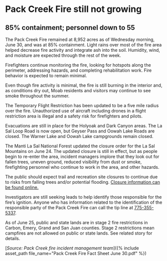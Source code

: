 # Pack Creek Fire still not growing

## 85% containment; personnel down to 55

The Pack Creek Fire remained at 8,952 acres as of Wednesday morning, June 30, and was at 85% containment. Light rains over most of the fire area helped decrease fire activity and integrate ash into the soil. Humidity, wind, and moisture are expected through the rest of the week.

Firefighters continue monitoring the fire, looking for hotspots along the perimeter, addressing hazards, and completing rehabilitation work. Fire behavior is expected to remain minimal.

Even though fire activity is minimal, the fire is still burning in the interior and, as conditions dry out, Moab residents and visitors may continue to see smoke throughout the summer.

The Temporary Flight Restriction has been updated to be a five mile radius over the fire. Unauthorized use of aircraft including drones in a flight restriction area is illegal and a safety risk for firefighters and pilots.

Evacuations are still in place for the Holyoak and Dark Canyon areas. The La Sal Loop Road is now open, but Geyser Pass and Oowah Lake Roads are closed. The Warner Lake and Oowah Lake campgrounds remain closed.

The Manti La Sal National Forest updated the closure order for the La Sal Mountains on June 24. The updated closure is still in effect, but as people begin to re-enter the area, incident managers implore that they look out for fallen trees, uneven ground, reduced visibility from dust or smoke, firefighting personnel who continue to work in the area, and other hazards.

The public should expect trail and recreation site closures to continue due to risks from falling trees and/or potential flooding. [Closure information can be found online.](https://bit.ly/3h7ixYM)
 
Investigators are still seeking leads to help identify those responsible for the fire’s ignition. Anyone who has information related to the identification of the responsible party of the Pack Creek Fire can call the tip line at [775-355-5337](tel:775-355-5337).

As of June 25, public and state lands are in stage 2 fire restrictions in Carbon, Emery, Grand and San Juan counties. Stage 2 restrictions mean campfires are not allowed on public or state lands. See related story for details.

[*Source: Pack Creek fire incident management team*]({% include asset_path file_name="Pack Creek Fire Fact Sheet June 30.pdf" %})
